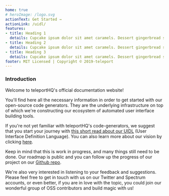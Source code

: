 ```yaml
---
home: true
# heroImage: /logo.svg
actionText: Get Started →
actionLink: /uidl/
features:
- title: Heading 1
  details: Cupcake ipsum dolor sit amet caramels. Dessert gingerbread sugar plum bear claw.
- title: Heading 2
  details: Cupcake ipsum dolor sit amet caramels. Dessert gingerbread sugar plum bear claw.
- title: Heading 3
  details: Cupcake ipsum dolor sit amet caramels. Dessert gingerbread sugar plum bear claw.
footer: MIT Licensed | Copyright © 2019-teleport
---
```



### Introduction

Welcome to teleportHQ's official documentation website!

You'll find here all the necessary information in order to get started with our 
open-source code generators. They are the underlying infrastructure on top of which we're constructing 
our ecosystem of automated user interface building tools.

If you're not yet familiar with teleportHQ's code-generators, we suggest that you start
your journey with [this short read about our UIDL](/uidl#one-language-for-every-ui) (User Interface Definition Language). You can also learn
more about our vision by clicking [here](https://teleporthq.io).

Keep in mind that this is work in progress, and many things still need to be done. Our roadmap is public and you can follow up
the progress of our project on our [Github repo](https://github.com/teleporthq/teleport-code-generators "Github").

We're also very interested in listening to your feedback and suggestions. Please feel free to get in touch with us on our Twitter and Spectrum accounts,
or even better, if you are in love with the topic, you could join our wonderful group of OSS contributors and build magic with us!
